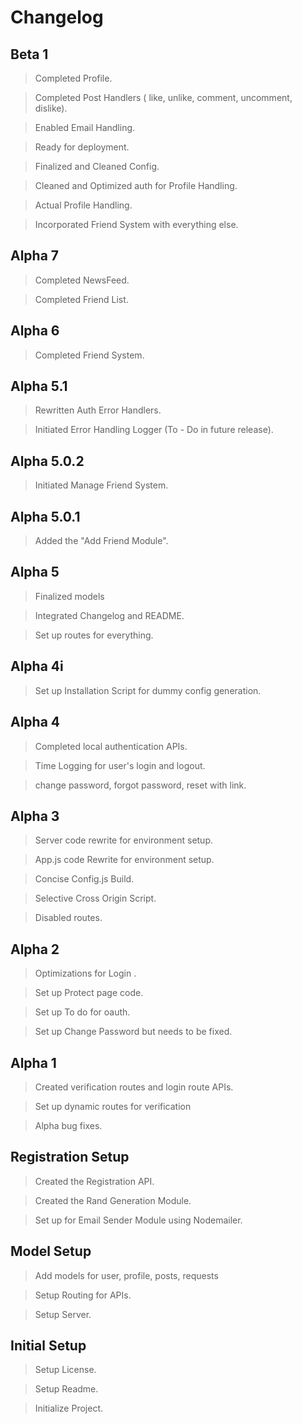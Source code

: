 # Changelog

## Beta 1

> Completed Profile.

> Completed Post Handlers ( like, unlike, comment, uncomment, dislike).

> Enabled Email Handling.

> Ready for deployment.

> Finalized and Cleaned Config.

> Cleaned and Optimized auth for Profile Handling.

> Actual Profile Handling.

> Incorporated Friend System with everything else.

## Alpha 7

> Completed NewsFeed.

> Completed Friend List.

## Alpha 6

> Completed Friend System.

## Alpha 5.1

> Rewritten Auth Error Handlers.

> Initiated Error Handling Logger (To - Do in future release).

## Alpha 5.0.2

> Initiated Manage Friend System.

## Alpha 5.0.1

> Added the "Add Friend Module".

## Alpha 5

> Finalized models

> Integrated Changelog and README.

> Set up routes for everything.

## Alpha 4i

> Set up Installation Script for dummy config generation.

## Alpha 4

> Completed local authentication APIs.

> Time Logging for user's login and logout.

> change password, forgot password, reset with link.

## Alpha 3

> Server code rewrite for environment setup.

> App.js code Rewrite for environment setup.

> Concise Config.js Build.

> Selective Cross Origin Script.

> Disabled routes.

## Alpha 2

> Optimizations for Login .

> Set up Protect page code.

> Set up To do for oauth.

> Set up Change Password but needs to be fixed.

## Alpha 1

> Created verification routes and login route APIs.

> Set up dynamic routes for verification

> Alpha bug fixes.

## Registration Setup

> Created the Registration API.

> Created the Rand Generation Module.

> Set up for Email Sender Module using Nodemailer.

## Model Setup

> Add models for user, profile, posts, requests

> Setup Routing for APIs.

> Setup Server.

## Initial Setup

> Setup License.

> Setup Readme.

> Initialize Project.
